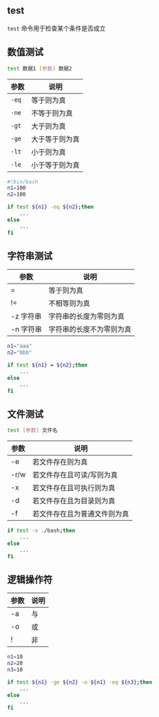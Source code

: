 <!--
 * @Description: 
 * @Version: 1.0
 * @Author: DaLao
 * @Email: dalao_li@163.com
 * @Date: 2021-09-29 21:52:15
 * @LastEditors: DaLao
 * @LastEditTime: 2021-12-29 21:15:44
-->

## test

`test` 命令用于检查某个条件是否成立

## 数值测试

```sh
test 数据1 [参数] 数据2
```

| 参数  | 说明           |
| ----- | -------------- |
| `-eq` | 等于则为真     |
| `-ne` | 不等于则为真   |
| `-gt` | 大于则为真     |
| `-ge` | 大于等于则为真 |
| `-lt` | 小于则为真     |
| `-le` | 小于等于则为真 |

```sh
#!bin/bash
n1=100
n2=100

if test ${n1} -eq ${n2};then
    ...
else
    ...
fi
```

## 字符串测试

| 参数      | 说明                     |
| --------- | ------------------------ |
| =         | 等于则为真               |
| !=        | 不相等则为真             |
| -z 字符串 | 字符串的长度为零则为真   |
| -n 字符串 | 字符串的长度不为零则为真 |


```sh
n1="aaa"
n2="bbb"

if test ${n1} = ${n2};then
    ...
else
    ...
fi
```

## 文件测试

```sh
test [参数] 文件名
```

| 参数 | 说明                         |
| ---- | ---------------------------- |
| -e   | 若文件存在则为真             |
| -r/w | 若文件存在且可读/写则为真    |
| -x   | 若文件存在且可执行则为真     |
| -d   | 若文件存在且为目录则为真     |
| -f   | 若文件存在且为普通文件则为真 |


```sh
if test -e ./bash;then
    ...
else
    ...
fi
```

## 逻辑操作符

| 参数 | 说明 |
| ---- | ---- |
| -a   | 与   |
| -o   | 或   |
| !    | 非   |

```sh
n1=10
n2=20
n3=10

if test ${n1} -ge ${n2} -o ${n1} -eq ${n3};then
    ...
else
    ...
fi
```
